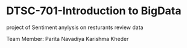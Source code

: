 # DTSC-701-Introduction to BigData 

project of Sentiment anylysis on resturants review data

Team Member: 
  Parita Navadiya
  Karishma Kheder
